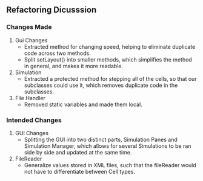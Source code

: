 ## Refactoring Dicusssion

### Changes Made
1. Gui Changes
    * Extracted method for changing speed, helping to eliminate duplicate code across two methods.
    * Split setLayout() into smaller methods, which simplifies the method in general, and makes it more readable. 
2. Simulation
    * Extracted a protected method for stepping all of the cells, so that our subclasses could use it, which removes duplicate code in the subclasses.
3. File Handler
    * Removed static variables and made them local.

### Intended Changes
1. GUI Changes
    * Splitting the GUI into two distinct parts, Simulation Panes and Simulation Manager, which allows for several Simulations to be ran side by side and updated at the same time.
2. FileReader
    * Generalize values stored in XML files, such that the fileReader would not have to differentiate between Cell types.
        
